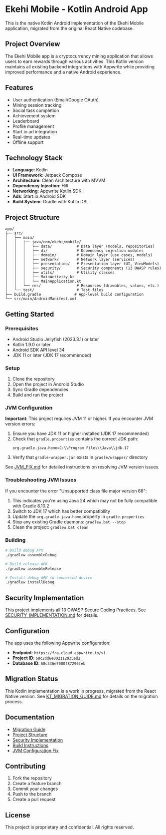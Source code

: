 # Ekehi Mobile - Kotlin Android App

This is the native Kotlin Android implementation of the Ekehi Mobile application, migrated from the original React Native codebase.

## Project Overview

The Ekehi Mobile app is a cryptocurrency mining application that allows users to earn rewards through various activities. This Kotlin version maintains all existing backend integrations with Appwrite while providing improved performance and a native Android experience.

## Features

- User authentication (Email/Google OAuth)
- Mining session tracking
- Social task completion
- Achievement system
- Leaderboard
- Profile management
- Start.io ad integration
- Real-time updates
- Offline support

## Technology Stack

- **Language**: Kotlin
- **UI Framework**: Jetpack Compose
- **Architecture**: Clean Architecture with MVVM
- **Dependency Injection**: Hilt
- **Networking**: Appwrite Kotlin SDK
- **Ads**: Start.io Android SDK
- **Build System**: Gradle with Kotlin DSL

## Project Structure

```
app/
├── src/
│   ├── main/
│   │   ├── java/com/ekehi/mobile/
│   │   │   ├── data/           # Data layer (models, repositories)
│   │   │   ├── di/             # Dependency injection modules
│   │   │   ├── domain/         # Domain layer (use cases, models)
│   │   │   ├── network/        # Network layer (services)
│   │   │   ├── presentation/   # Presentation layer (UI, ViewModels)
│   │   │   ├── security/       # Security components (13 OWASP rules)
│   │   │   ├── utils/          # Utility classes
│   │   │   ├── MainActivity.kt
│   │   │   └── MainApplication.kt
│   │   └── res/                # Resources (drawables, values, etc.)
│   └── test/                   # Test files
├── build.gradle               # App-level build configuration
└── src/main/AndroidManifest.xml
```

## Getting Started

### Prerequisites

- Android Studio Jellyfish (2023.3.1) or later
- Kotlin 1.9.0 or later
- Android SDK API level 34
- JDK 11 or later (JDK 17 recommended)

### Setup

1. Clone the repository
2. Open the project in Android Studio
3. Sync Gradle dependencies
4. Build and run the project

### JVM Configuration

**Important**: This project requires JVM 11 or higher. If you encounter JVM version errors:

1. Ensure you have JDK 11 or higher installed (JDK 17 recommended)
2. Check that `gradle.properties` contains the correct JDK path:
   ```
   org.gradle.java.home=C:\\Program Files\\Java\\jdk-17
   ```
3. Verify that `gradle-wrapper.jar` exists in `gradle/wrapper/` directory

See [JVM_FIX.md](JVM_FIX.md) for detailed instructions on resolving JVM version issues.

### Troubleshooting JVM Issues

If you encounter the error "Unsupported class file major version 68":
1. This indicates you're using Java 24 which may not be fully compatible with Gradle 8.10.2
2. Switch to JDK 17 which has better compatibility
3. Update the `org.gradle.java.home` property in `gradle.properties`
4. Stop any existing Gradle daemons: `gradlew.bat --stop`
5. Clean the project: `gradlew.bat clean`

### Building

```bash
# Build debug APK
./gradlew assembleDebug

# Build release APK
./gradlew assembleRelease

# Install debug APK to connected device
./gradlew installDebug
```

## Security Implementation

This project implements all 13 OWASP Secure Coding Practices. See [SECURITY_IMPLEMENTATION.md](SECURITY_IMPLEMENTATION.md) for details.

## Configuration

The app uses the following Appwrite configuration:

- **Endpoint**: `https://fra.cloud.appwrite.io/v1`
- **Project ID**: `68c2dd6e002112935ed2`
- **Database ID**: `68c336e7000f87296feb`

## Migration Status

This Kotlin implementation is a work in progress, migrated from the React Native version. See [KT_MIGRATION_GUIDE.md](KT_MIGRATION_GUIDE.md) for details on the migration process.

## Documentation

- [Migration Guide](KT_MIGRATION_GUIDE.md)
- [Project Structure](MIGRATION_PLAN.md)
- [Security Implementation](SECURITY_IMPLEMENTATION.md)
- [Build Instructions](BUILD_INSTRUCTIONS.md)
- [JVM Configuration Fix](JVM_FIX.md)

## Contributing

1. Fork the repository
2. Create a feature branch
3. Commit your changes
4. Push to the branch
5. Create a pull request

## License

This project is proprietary and confidential. All rights reserved.